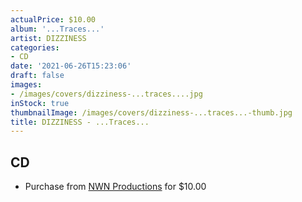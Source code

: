 ```yaml
---
actualPrice: $10.00
album: '...Traces...'
artist: DIZZINESS
categories:
- CD
date: '2021-06-26T15:23:06'
draft: false
images:
- /images/covers/dizziness-...traces....jpg
inStock: true
thumbnailImage: /images/covers/dizziness-...traces...-thumb.jpg
title: DIZZINESS - ...Traces...
---
```


## CD
* Purchase from [NWN Productions](http://shop.nwnprod.com/index.php?route=product/product&path=93&product_id=3489&sort=pd.name&order=ASC) for $10.00
